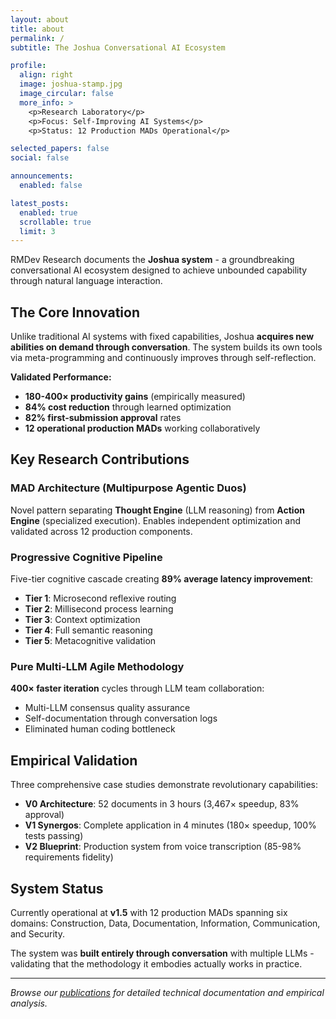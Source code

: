 ```yaml
---
layout: about
title: about
permalink: /
subtitle: The Joshua Conversational AI Ecosystem

profile:
  align: right
  image: joshua-stamp.jpg
  image_circular: false
  more_info: >
    <p>Research Laboratory</p>
    <p>Focus: Self-Improving AI Systems</p>
    <p>Status: 12 Production MADs Operational</p>

selected_papers: false
social: false

announcements:
  enabled: false

latest_posts:
  enabled: true
  scrollable: true
  limit: 3
---
```


RMDev Research documents the **Joshua system** - a groundbreaking conversational AI ecosystem designed to achieve unbounded capability through natural language interaction.

## The Core Innovation

Unlike traditional AI systems with fixed capabilities, Joshua **acquires new abilities on demand through conversation**. The system builds its own tools via meta-programming and continuously improves through self-reflection.

**Validated Performance:**
- **180-400× productivity gains** (empirically measured)
- **84% cost reduction** through learned optimization
- **82% first-submission approval** rates
- **12 operational production MADs** working collaboratively

## Key Research Contributions

### MAD Architecture (Multipurpose Agentic Duos)
Novel pattern separating **Thought Engine** (LLM reasoning) from **Action Engine** (specialized execution). Enables independent optimization and validated across 12 production components.

### Progressive Cognitive Pipeline
Five-tier cognitive cascade creating **89% average latency improvement**:
- **Tier 1**: Microsecond reflexive routing
- **Tier 2**: Millisecond process learning
- **Tier 3**: Context optimization
- **Tier 4**: Full semantic reasoning
- **Tier 5**: Metacognitive validation

### Pure Multi-LLM Agile Methodology
**400× faster iteration** cycles through LLM team collaboration:
- Multi-LLM consensus quality assurance
- Self-documentation through conversation logs
- Eliminated human coding bottleneck

## Empirical Validation

Three comprehensive case studies demonstrate revolutionary capabilities:

- **V0 Architecture**: 52 documents in 3 hours (3,467× speedup, 83% approval)
- **V1 Synergos**: Complete application in 4 minutes (180× speedup, 100% tests passing)
- **V2 Blueprint**: Production system from voice transcription (85-98% requirements fidelity)

## System Status

Currently operational at **v1.5** with 12 production MADs spanning six domains: Construction, Data, Documentation, Information, Communication, and Security.

The system was **built entirely through conversation** with multiple LLMs - validating that the methodology it embodies actually works in practice.

---

*Browse our [publications](/publications/) for detailed technical documentation and empirical analysis.*
